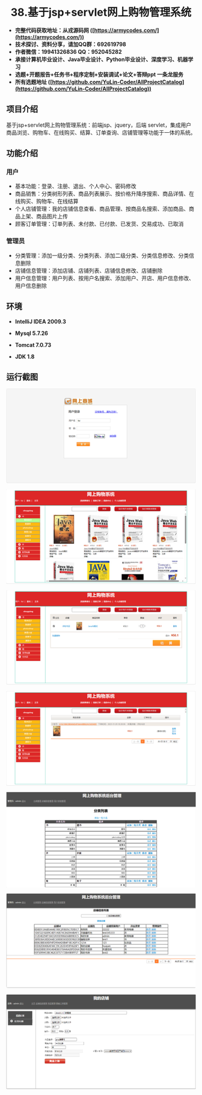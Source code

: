 <p><h1 align="center">38.基于jsp+servlet网上购物管理系统</h1></p>

- <b>完整代码获取地址：从戎源码网 ([https://armycodes.com/](https://armycodes.com/))</b>
- <b>技术探讨、资料分享，请加QQ群：692619798</b> 
- <b>作者微信：19941326836  QQ：952045282</b> 
- <b>承接计算机毕业设计、Java毕业设计、Python毕业设计、深度学习、机器学习</b>
- <b>选题+开题报告+任务书+程序定制+安装调试+论文+答辩ppt 一条龙服务</b>
- <b>所有选题地址 ([https://github.com/YuLin-Coder/AllProjectCatalog](https://github.com/YuLin-Coder/AllProjectCatalog)) </b>

## 项目介绍
基于jsp+servlet网上购物管理系统：前端jsp、jquery，后端 servlet，集成用户商品浏览、购物车、在线购买、结算、订单查询、店铺管理等功能于一体的系统。

## 功能介绍

### 用户

- 基本功能：登录、注册、退出、个人中心、密码修改
- 商品销售：分类树形列表、商品列表展示、按价格升降序搜索、商品详情、在线购买、购物车、在线结算
- 个人店铺管理：我的店铺信息查看、商品管理、按商品名搜索、添加商品、商品上架、商品图片上传
- 顾客订单管理：订单列表、未付款、已付款、已发货、交易成功、已取消

### 管理员

- 分类管理：添加一级分类、分类列表、添加二级分类、分类信息修改、分类信息删除
- 店铺信息管理：添加店铺、店铺列表、店铺信息修改、店铺删除
- 用户信息管理：用户列表、按用户名搜索、添加用户、开店、用户信息修改、用户信息删除

## 环境

- <b>IntelliJ IDEA 2009.3</b>

- <b>Mysql 5.7.26</b>

- <b>Tomcat 7.0.73</b>

- <b>JDK 1.8</b>

## 运行截图
![](screenshot/1.png)

![](screenshot/2.png)

![](screenshot/3.png)

![](screenshot/4.png)

![](screenshot/5.png)

![](screenshot/6.png)

![](screenshot/7.png)
